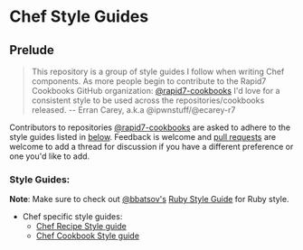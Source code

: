 # Chef Style Guides
## Prelude
> This repository is a group of style guides I follow when writing Chef components.
> As more people begin to contribute to the Rapid7 Cookbooks GitHub organization: [@rapid7-cookbooks](https://github.com/rapid7-cookbooks)
> I'd love for a consistent style to be used across the repositories/cookbooks released.
> -- Erran Carey, a.k.a @ipwnstuff/@ecarey-r7

Contributors to repositories [@rapid7-cookbooks](https://github.com/rapid7-cookbooks) are asked to adhere to the style guides listed in [below](#style-guides).
Feedback is welcome and [pull requests](https://github.com/ecarey-r7/ruby-style-guides) are welcome to add a thread for
discussion if you have a different preference or one you'd like to add.

### Style Guides:
**Note**: Make sure to check out [@bbatsov's](https://github.com/bbatsov) [Ruby Style Guide](https://github.com/bbatsov/ruby-style-guide) for Ruby style.
* Chef specific style guides:
  * [Chef Recipe Style guide](Chef/Recipe.md)
  * [Chef Cookbook Style guide](Chef/Cookbook.md)

